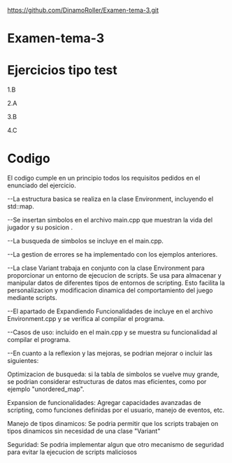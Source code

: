 https://github.com/DinamoRoller/Examen-tema-3.git
# Examen-tema-3

# Ejercicios tipo test

1.B

2.A

3.B

4.C



# Codigo

El codigo cumple en un principio todos los requisitos pedidos en el enunciado del ejercicio.

--La estructura basica se realiza en la clase Environment, incluyendo el std::map.

--Se insertan simbolos en el archivo main.cpp que muestran la vida del jugador y su posicion .

--La busqueda de simbolos se incluye en el main.cpp.

--La gestion de errores se ha implementado con los ejemplos anteriores.

--La clase Variant trabaja en conjunto con la clase Environment para proporcionar un entorno de ejecucion de scripts. Se usa para almacenar y manipular datos de diferentes tipos de entornos de scripting. Esto facilita la personalizacion y modificacion dinamica del comportamiento del juego mediante scripts.

--El apartado de Expandiendo Funcionalidades de incluye en el archivo Environment.cpp y se verifica al compilar el programa.

--Casos de uso: incluido en el main.cpp y se muestra su funcionalidad al compilar el programa.

--En cuanto a la reflexion y las mejoras, se podrian mejorar o incluir las siguientes:

Optimizacion de busqueda: si la tabla de simbolos se vuelve muy grande, se podrian considerar estructuras de datos mas eficientes, como por ejemplo "unordered_map".

Expansion de funcionalidades: Agregar capacidades avanzadas de scripting, como funciones definidas por el usuario, manejo de eventos, etc.

Manejo de tipos dinamicos: Se podria permitir que los scripts trabajen on tipos dinamicos sin necesidad de una clase "Variant"

Seguridad: Se podria implementar algun que otro mecanismo de seguridad para evitar la ejecucion de scripts maliciosos


